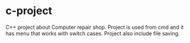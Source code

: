 # c-project
C++ project about Computer repair shop.
Project is used from cmd and it has menu that works with switch cases. Project also include file saving.
